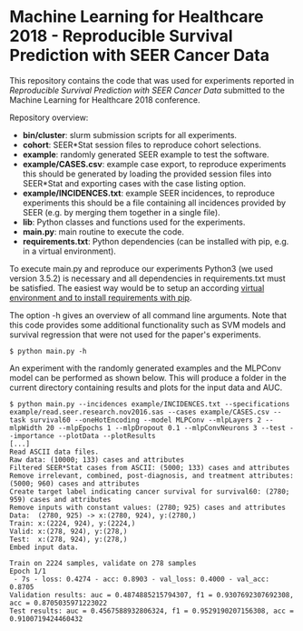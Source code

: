 # Machine Learning for Healthcare 2018 - Reproducible Survival Prediction with SEER Cancer Data
This repository contains the code that was used for experiments reported in _Reproducible Survival Prediction with SEER Cancer Data_ submitted to the Machine Learning for Healthcare 2018 conference.

Repository overview:
- **bin/cluster**: slurm submission scripts for all experiments.
- **cohort**: SEER*Stat session files to reproduce cohort selections.
- **example**: randomly generated SEER example to test the software.
- **example/CASES.csv**: example case export, to reproduce experiments this should be generated by loading the provided session files into SEER*Stat and exporting cases with the case listing option.
- **example/INCIDENCES.txt**: example SEER incidences, to reproduce experiments this should be a file containing all incidences provided by SEER (e.g. by merging them together in a single file).
- **lib**: Python classes and functions used for the experiments.
- **main.py**: main routine to execute the code.
- **requirements.txt**: Python dependencies (can be installed with pip, e.g. in a virtual environment).

To execute main.py and reproduce our experiments Python3 (we used version 3.5.2) is necessary and all dependencies in requirements.txt must be satisfied. The easiest way would be to setup an according [virtual environment and to install requirements with pip](https://docs.python.org/3/tutorial/venv.html).

The option -h gives an overview of all command line arguments. Note that this code provides some additional functionality such as SVM models and survival regression that were not used for the paper's experiments.

```
$ python main.py -h
```
An experiment with the randomly generated examples and the MLPConv model can be performed as shown below. This will produce a folder in the current directory containing results and plots for the input data and AUC.

```
$ python main.py --incidences example/INCIDENCES.txt --specifications example/read.seer.research.nov2016.sas --cases example/CASES.csv --task survival60 --oneHotEncoding --model MLPConv --mlpLayers 2 --mlpWidth 20 --mlpEpochs 1 --mlpDropout 0.1 --mlpConvNeurons 3 --test --importance --plotData --plotResults
[...]
Read ASCII data files.
Raw data: (10000; 133) cases and attributes
Filtered SEER*Stat cases from ASCII: (5000; 133) cases and attributes
Remove irrelevant, combined, post-diagnosis, and treatment attributes: (5000; 960) cases and attributes
Create target label indicating cancer survival for survival60: (2780; 959) cases and attributes
Remove inputs with constant values: (2780; 925) cases and attributes
Data:  (2780, 925) -> x:(2780, 924), y:(2780,)
Train: x:(2224, 924), y:(2224,)
Valid: x:(278, 924), y:(278,)
Test:  x:(278, 924), y:(278,)
Embed input data.

Train on 2224 samples, validate on 278 samples
Epoch 1/1
 - 7s - loss: 0.4274 - acc: 0.8903 - val_loss: 0.4000 - val_acc: 0.8705
Validation results: auc = 0.4874885215794307, f1 = 0.9307692307692308, acc = 0.8705035971223022
Test results: auc = 0.4567588932806324, f1 = 0.9529190207156308, acc = 0.9100719424460432
```